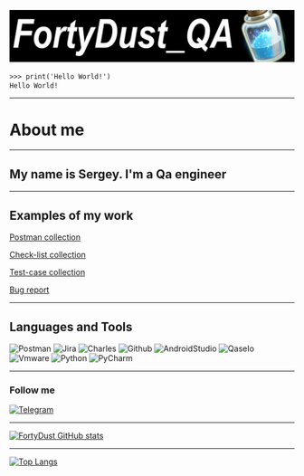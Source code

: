 [![Header](https://github.com/FortyDust/fortydust/blob/main/assets/cover.png)](https://github.com/FortyDust)

```
>>> print('Hello World!')
Hello World!
```
<hr>

# About me
<hr>

## My name is Sergey. I'm a Qa engineer
<hr>

<!-- Dock's -->
## Examples of my work
[Postman collection](https://github.com/FortyDust/postman_collection)

[Check-list collection](https://github.com/FortyDust/check-list_collection)

[Test-case collection](https://github.com/FortyDust/test-case_collection)

[Bug report](https://github.com/FortyDust/bug_report)
<hr>

<!-- Tools -->
## Languages and Tools
![Postman](https://img.shields.io/badge/Postman-090909?style=for-the-badge&logo=postman)
![Jira](https://img.shields.io/badge/Jira-090909?style=for-the-badge&logo=Jira&logoColor=5ebaf7)
![Charles](https://img.shields.io/badge/Charles-090909?style=for-the-badge&logo=charlesproxy)
![Github](https://img.shields.io/badge/GitHub-090909?style=for-the-badge&logo=github&logoColor=f7c95e)
![AndroidStudio](https://img.shields.io/badge/AndroidStudio-090909?style=for-the-badge&logo=androidstudio)
![QaseIo](https://img.shields.io/badge/QaseIo-090909?style=for-the-badge&logo=qaseio)
![Vmware](https://img.shields.io/badge/vmware-090909?style=for-the-badge&logo=vmware)
![Python](https://img.shields.io/badge/Python-090909?style=for-the-badge&logo=python)
![PyCharm](https://img.shields.io/badge/PyCharm-090909?style=for-the-badge&logo=pycharm&logoColor=bdf75e)
<hr>

<!-- Social media -->
### Follow me
[![Telegram](https://img.shields.io/badge/Telegram-090909?style=for-the-badge&logo=telegram)](https://t.me/FD_SergeyIT)
<hr>


<!-- GiHub stats -->
[![FortyDust GitHub stats](https://github-readme-stats.vercel.app/api?username=FortyDust&show_icons=true&theme=tokyonight)](https://github.com/anuraghazra/github-readme-stats)
<hr>

[![Top Langs](https://github-readme-stats.vercel.app/api/top-langs/?username=FortyDust&layout=compact)](https://github.com/anuraghazra/github-readme-stats)
